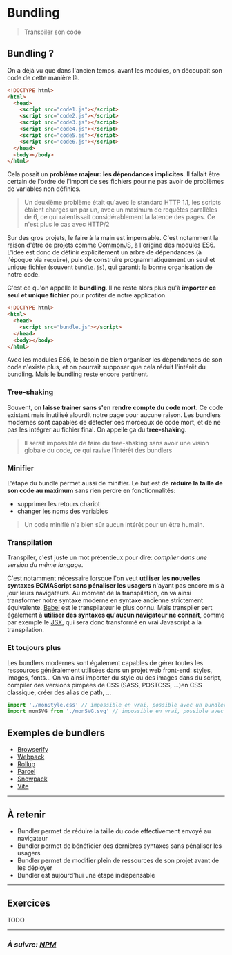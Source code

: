 # Bundling

> Transpiler son code


## Bundling ?

On a déjà vu que dans l'ancien temps, avant les modules, on découpait son code de cette manière là.

```html
<!DOCTYPE html>
<html>
  <head>
    <script src="code1.js"></script>
    <script src="code2.js"></script>
    <script src="code3.js"></script>
    <script src="code4.js"></script>
    <script src="code5.js"></script>
    <script src="code6.js"></script>
  </head>
  <body></body>
</html>
```

Cela posait un **problème majeur: les dépendances implicites**. Il fallait être certain de l'ordre de l'import de ses fichiers pour ne pas avoir de problèmes de variables non définies.

> Un deuxième problème était qu'avec le standard HTTP 1.1, les scripts étaient chargés un par un, avec un maximum de requêtes parallèles de 6, ce qui ralentissait considérablement la latence des pages. Ce n'est plus le cas avec HTTP/2

Sur des gros projets, le faire à la main est impensable. C'est notamment la raison d'être de projets comme [CommonJS](https://requirejs.org/docs/commonjs), à l'origine des modules ES6. L'idée est donc de définir explicitement un arbre de dépendances (à l'époque via `require`), puis de construire programmatiquement un seul et unique fichier (souvent `bundle.js`), qui garantit la bonne organisation de notre code.

C'est ce qu'on appelle le **bundling**. Il ne reste alors plus qu'à **importer ce seul et unique fichier** pour profiter de notre application.

```html
<!DOCTYPE html>
<html>
  <head>
    <script src="bundle.js"></script>
  </head>
  <body></body>
</html>
```

Avec les modules ES6, le besoin de bien organiser les dépendances de son code n'existe plus, et on pourrait supposer que cela réduit l'intérêt du bundling. Mais le bundling reste encore pertinent.

### Tree-shaking

Souvent, **on laisse trainer sans s'en rendre compte du code mort**. Ce code existant mais inutilisé alourdit notre page pour aucune raison.
Les bundlers modernes sont capables de détecter ces morceaux de code mort, et de ne pas les intégrer au fichier final. On appelle ça du **tree-shaking**.

> Il serait impossible de faire du tree-shaking sans avoir une vision globale du code, ce qui ravive l'intérêt des bundlers

### Minifier

L'étape du bundle permet aussi de minifier. Le but est de **réduire la taille de son code au maximum** sans rien perdre en fonctionnalités:
- supprimer les retours chariot
- changer les noms des variables

> Un code minifié n'a bien sûr aucun intérêt pour un être humain.


### Transpilation

Transpiler, c'est juste un mot prétentieux pour dire: *compiler dans une version du même langage*.

C'est notamment nécessaire lorsque l'on veut **utiliser les nouvelles syntaxes ECMAScript sans pénaliser les usagers** n'ayant pas encore mis à jour leurs navigateurs.
Au moment de la transpilation, on va ainsi transformer notre syntaxe moderne en syntaxe ancienne strictement équivalente.
[Babel](https://babeljs.io/) est le transpilateur le plus connu.
Mais transpiler sert également à **utiliser des syntaxes qu'aucun navigateur ne connait**, comme par exemple le [JSX](https://fr.wikipedia.org/wiki/JSX_(JavaScript)), qui sera donc transformé en vrai Javascript à la transpilation.

### Et toujours plus

Les bundlers modernes sont également capables de gérer toutes les ressources généralement utilisées dans un projet web front-end: styles, images, fonts...
On va ainsi importer du style ou des images dans du script, compiler des versions pimpées de CSS (SASS, POSTCSS, ...)en CSS classique, créer des alias de path, ...

```js
import './monStyle.css' // impossible en vrai, possible avec un bundler moderne
import monSVG from './monSVG.svg' // impossible en vrai, possible avec un bundler moderne
```


## Exemples de bundlers
- [Browserify](https://browserify.org/)
- [Webpack](https://webpack.js.org/)
- [Rollup](https://rollupjs.org/guide/en/)
- [Parcel](https://parceljs.org/)
- [Snowpack](https://www.snowpack.dev/)
- [Vite](https://vitejs.dev/)


---

## À retenir

- Bundler permet de réduire la taille du code effectivement envoyé au navigateur
- Bundler permet de bénéficier des dernières syntaxes sans pénaliser les usagers
- Bundler permet de modifier plein de ressources de son projet avant de les déployer
- Bundler est aujourd'hui une étape indispensable

---

## Exercices

TODO

---

### _À suivre: [NPM](./6-2_dx.md)_
